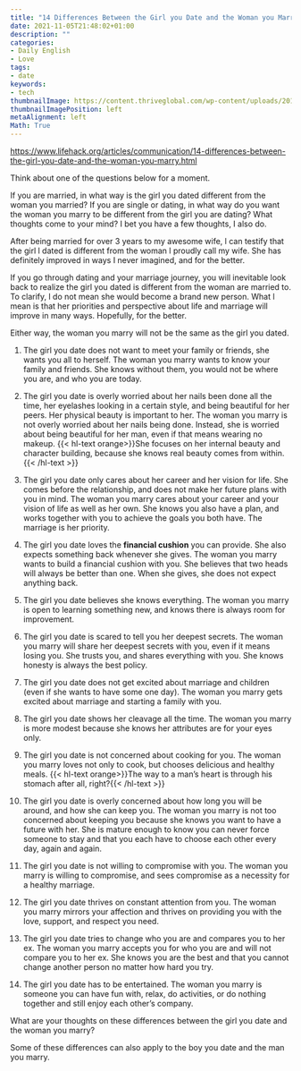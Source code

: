 ```yaml
---
title: "14 Differences Between the Girl you Date and the Woman you Marry"
date: 2021-11-05T21:48:02+01:00
description: ""
categories:
- Daily English
- Love
tags:
- date
keywords:
- tech
thumbnailImage: https://content.thriveglobal.com/wp-content/uploads/2019/09/chang-duong-398147-unsplash.jpg?w=1200&crop=0,0,100,78
thumbnailImagePosition: left
metaAlignment: left
Math: True
---
```


<!--more-->
https://www.lifehack.org/articles/communication/14-differences-between-the-girl-you-date-and-the-woman-you-marry.html

Think about one of the questions below for a moment.

If you are married, in what way is the girl you dated different from the woman you married? If you are single or dating, in what way do you want the woman you marry to be different from the girl you are dating? What thoughts come to your mind? I bet you have a few thoughts, I also do.

After being married for over 3 years to my awesome wife, l can testify that the girl l dated is different from the woman l proudly call my wife. She has definitely improved in ways I never imagined, and for the better.

If you go through dating and your marriage journey, you will inevitable look back to realize the girl you dated is different from the woman are married to. To clarify, l do not mean she would become a brand new person. What l mean is that her priorities and perspective about life and marriage will improve in many ways. Hopefully, for the better.

Either way, the woman you marry will not be the same as the girl you dated.

1. The girl you date does not want to meet your family or friends, she wants you all to herself.
The woman you marry wants to know your family and friends. She knows without them, you would not be where you are, and who you are today.

2. The girl you date is overly worried about her nails been done all the time, her eyelashes looking in a certain style, and being beautiful for her peers. Her physical beauty is important to her.
The woman you marry is not overly worried about her nails being done. Instead, she is worried about being beautiful for her man, even if that means wearing no makeup. {{< hl-text orange>}}She focuses on her internal beauty and character building, because she knows real beauty comes from within.{{< /hl-text >}}

3. The girl you date only cares about her career and her vision for life. She comes before the relationship, and does not make her future plans with you in mind.
The woman you marry cares about your career and your vision of life as well as her own. She knows you also have a plan, and works together with you to achieve the goals you both have. The marriage is her priority.

4. The girl you date loves the **financial cushion** you can provide. She also expects something back whenever she gives.
The woman you marry wants to build a financial cushion with you. She believes that two heads will always be better than one. When she gives, she does not expect anything back.

5. The girl you date believes she knows everything. The woman you marry is open to learning something new, and knows there is always room for improvement.

6. The girl you date is scared to tell you her deepest secrets.
The woman you marry will share her deepest secrets with you, even if it means losing you. She trusts you, and shares everything with you. She knows honesty is always the best policy.

7. The girl you date does not get excited about marriage and children (even if she wants to have some one day).
The woman you marry gets excited about marriage and starting a family with you.

8. The girl you date shows her cleavage all the time.
The woman you marry is more modest because she knows her attributes are for your eyes only.

9. The girl you date is not concerned about cooking for you.
The woman you marry loves not only to cook, but chooses delicious and healthy meals. {{< hl-text orange>}}The way to a man’s heart is through his stomach after all, right?{{< /hl-text >}}

10. The girl you date is overly concerned about how long you will be around, and how she can keep you.
The woman you marry is not too concerned about keeping you because she knows you want to have a future with her. She is mature enough to know you can never force someone to stay and that you each have to choose each other every day, again and again.

11. The girl you date is not willing to compromise with you.
The woman you marry is willing to compromise, and sees compromise as a necessity for a healthy marriage.

12. The girl you date thrives on constant attention from you.
The woman you marry mirrors your affection and thrives on providing you with the love, support, and respect you need.

13. The girl you date tries to change who you are and compares you to her ex.
The woman you marry accepts you for who you are and will not compare you to her ex. She knows you are the best and that you cannot change another person no matter how hard you try.

14. The girl you date has to be entertained.
The woman you marry is someone you can have fun with, relax, do activities, or do nothing together and still enjoy each other’s company.

What are your thoughts on these differences between the girl you date and the woman you marry?

Some of these differences can also apply to the boy you date and the man you marry.
